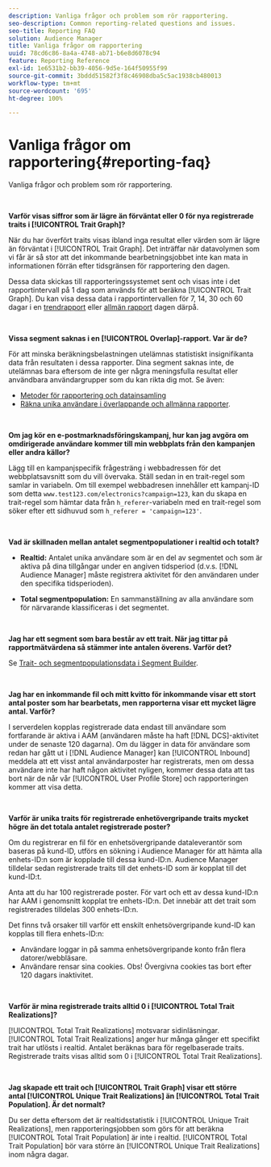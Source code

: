 ```yaml
---
description: Vanliga frågor och problem som rör rapportering.
seo-description: Common reporting-related questions and issues.
seo-title: Reporting FAQ
solution: Audience Manager
title: Vanliga frågor om rapportering
uuid: 78cd6c86-8a4a-4748-ab71-b6e8d6078c94
feature: Reporting Reference
exl-id: 1e6531b2-bb39-4056-9d5e-164f50955f99
source-git-commit: 3bddd51582f3f8c46908dba5c5ac1938cb480013
workflow-type: tm+mt
source-wordcount: '695'
ht-degree: 100%

---
```


# Vanliga frågor om rapportering{#reporting-faq}

Vanliga frågor och problem som rör rapportering.

<br>

<!-- 

faq_reports.xml

 -->

**Varför visas siffror som är lägre än förväntat eller 0 för nya registrerade traits i [!UICONTROL Trait Graph]?**

När du har överfört traits visas ibland inga resultat eller värden som är lägre än förväntat i [!UICONTROL Trait Graph]. Det inträffar när datavolymen som vi får är så stor att det inkommande bearbetningsjobbet inte kan mata in informationen förrän efter tidsgränsen för rapportering den dagen.

Dessa data skickas till rapporteringssystemet sent och visas inte i det rapportintervall på 1 dag som används för att beräkna [!UICONTROL Trait Graph]. Du kan visa dessa data i rapportintervallen för 7, 14, 30 och 60 dagar i en [trendrapport](../reporting/trend-reports.md#trend-report-overview) eller [allmän rapport](../reporting/general-reports.md#general-reports-overview) dagen därpå.

<br>

**Vissa segment saknas i en [!UICONTROL Overlap]-rapport. Var är de?**

För att minska beräkningsbelastningen utelämnas statistiskt insignifikanta data från resultaten i dessa rapporter. Dina segment saknas inte, de utelämnas bara eftersom de inte ger några meningsfulla resultat eller användbara användargrupper som du kan rikta dig mot. Se även:

* [Metoder för rapportering och datainsamling](../reporting/report-sampling.md)
* [Räkna unika användare i överlappande och allmänna rapporter](../reporting/unique-user-counts.md).

<br>

**Om jag kör en e-postmarknadsföringskampanj, hur kan jag avgöra om omdirigerade användare kommer till min webbplats från den kampanjen eller andra källor?**

Lägg till en kampanjspecifik frågesträng i webbadressen för det webbplatsavsnitt som du vill övervaka. Ställ sedan in en trait-regel som samlar in variabeln. Om till exempel webbadresen innehåller ett kampanj-ID som detta `www.test123.com/electronics?campaign=123`, kan du skapa en trait-regel som hämtar data från `h_referer`-variabeln med en trait-regel som söker efter ett sidhuvud som `h_referer = 'campaign=123'`.

<br>

**Vad är skillnaden mellan antalet segmentpopulationer i realtid och totalt?**

* **Realtid:** Antalet unika användare som är en del av segmentet och som är aktiva på dina tillgångar under en angiven tidsperiod (d.v.s. [!DNL Audience Manager] måste registrera aktivitet för den användaren under den specifika tidsperioden).

* **Total segmentpopulation:** En sammanställning av alla användare som för närvarande klassificeras i det segmentet.

<!-- 

<p> <b>Why is data available for total fires for traits but not segments?</b> </p> 
<p>Total fires correspond to page loads. Total trait fires provide the number of times that specific trait has fired. This number will always be equal to, or greater than, your unique user count. By contrast, segments are audience profiles that represent groups of users. Segments don't correlate to page loads or views because they're tied to logic that classifies users based on rules, not individual traits. </p>

 -->

<br>

**Jag har ett segment som bara består av ett trait. När jag tittar på rapportmätvärdena så stämmer inte antalen överens. Varför det?**

Se [Trait- och segmentpopulationsdata i Segment Builder](../features/segments/segment-builder-data.md).

<br>

<!-- 

<p> <b>Why would there be a difference between real-time segment population and the unique values?</b> </p> 
<p>Audience Manager uses different methodologies to count traits and segments. </p> 
<p>For traits, the uniques metric represents receipt of data collection. Every time a visitor realizes a particular trait, either in real-time via the DCS, or offline via Inbound, the uniques for that trait goes up by 1. </p> 
<p>For example, a trait uniques of 2,340 over the range of seven days means that 2,340 unique visitors realized that trait over the last seven days. </p> 
<p>Segments are counted differently because their primary purpose is to help you understand your audience better. Every time Audience Manager sees a visitor in real-time who is a member of a given segment, even if that segment isn’t being newly realized or re-realized on a request, the uniques for that segment goes up by 1. </p> 
<p>For example, a segment uniques of 5,000 over the range of seven days means that Audience Manager saw 5,000 unique users in real-time data-collection events over the last seven days who were members of that segment at the time that Audience Manager saw them, regardless of whether that was a new membership or a pre-existing one. </p>

 -->

**Jag har en inkommande fil och mitt kvitto för inkommande visar ett stort antal poster som har bearbetats, men rapporterna visar ett mycket lägre antal. Varför?**

I serverdelen kopplas registrerade data endast till användare som fortfarande är aktiva i AAM (användaren måste ha haft [!DNL DCS]-aktivitet under de senaste 120 dagarna). Om du lägger in data för användare som redan har gått ut i [!DNL Audience Manager] kan [!UICONTROL Inbound] meddela att ett visst antal användarposter har registrerats, men om dessa användare inte har haft någon aktivitet nyligen, kommer dessa data att tas bort när de når vår [!UICONTROL User Profile Store] och rapporteringen kommer att visa detta.

<br>

**Varför är unika traits för registrerade enhetövergripande traits mycket högre än det totala antalet registrerade poster?**

Om du registrerar en fil för en enhetsövergripande dataleverantör som baseras på kund-ID, utförs en sökning i Audience Manager för att hämta alla enhets-ID:n som är kopplade till dessa kund-ID:n. Audience Manager tilldelar sedan registrerade traits till det enhets-ID som är kopplat till det kund-ID:t.

Anta att du har 100 registrerade poster. För vart och ett av dessa kund-ID:n har AAM i genomsnitt kopplat tre enhets-ID:n. Det innebär att det trait som registrerades tilldelas 300 enhets-ID:n.

Det finns två orsaker till varför ett enskilt enhetsövergripande kund-ID kan kopplas till flera enhets-ID:n:

* Användare loggar in på samma enhetsövergripande konto från flera datorer/webbläsare.
* Användare rensar sina cookies. Obs! Övergivna cookies tas bort efter 120 dagars inaktivitet.

<br>

**Varför är mina registrerade traits alltid 0 i [!UICONTROL Total Trait Realizations]?**

[!UICONTROL Total Trait Realizations] motsvarar sidinläsningar. [!UICONTROL Total Trait Realizations] anger hur många gånger ett specifikt trait har utlösts i realtid. Antalet beräknas bara för regelbaserade traits. Registrerade traits visas alltid som 0 i [!UICONTROL Total Trait Realizations].

<br>

**Jag skapade ett trait och [!UICONTROL Trait Graph] visar ett större antal [!UICONTROL Unique Trait Realizations] än [!UICONTROL Total Trait Population]. Är det normalt?**

Du ser detta eftersom det är realtidsstatistik i [!UICONTROL Unique Trait Realizations], men rapporteringsjobben som görs för att beräkna [!UICONTROL Total Trait Population] är inte i realtid. [!UICONTROL Total Trait Population] bör vara större än [!UICONTROL Unique Trait Realizations] inom några dagar.
